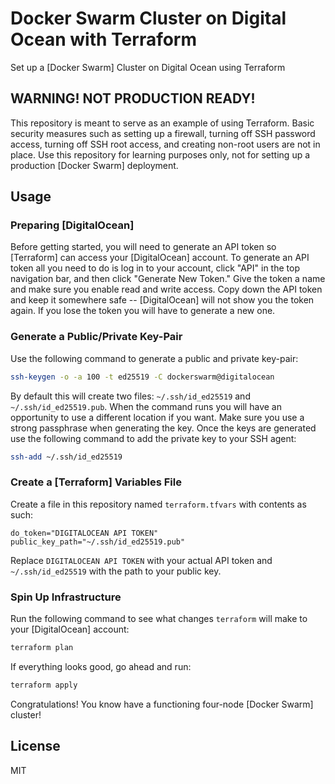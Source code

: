# Docker Swarm Cluster on Digital Ocean with Terraform

Set up a [Docker Swarm] Cluster on Digital Ocean using Terraform

## WARNING! NOT PRODUCTION READY!

This repository is meant to serve as an example of using Terraform. Basic
security measures such as setting up a firewall, turning off SSH password
access, turning off SSH root access, and creating non-root users are not in
place. Use this repository for learning purposes only, not for setting up a
production [Docker Swarm] deployment.

## Usage

### Preparing [DigitalOcean]

Before getting started, you will need to generate an API token so [Terraform]
can access your [DigitalOcean] account. To generate an API token all you need to
do is log in to your account, click "API" in the top navigation bar, and then
click "Generate New Token." Give the token a name and make sure you enable read
and write access. Copy down the API token and keep it somewhere safe --
[DigitalOcean] will not show you the token again. If you lose the token you will
have to generate a new one.

### Generate a Public/Private Key-Pair

Use the following command to generate a public and private key-pair:

```sh
ssh-keygen -o -a 100 -t ed25519 -C dockerswarm@digitalocean
```

By default this will create two files: `~/.ssh/id_ed25519` and
`~/.ssh/id_ed25519.pub`. When the command runs you will have an opportunity to
use a different location if you want. Make sure you use a strong passphrase when
generating the key. Once the keys are generated use the following command to add
the private key to your SSH agent:

```sh
ssh-add ~/.ssh/id_ed25519
```

### Create a [Terraform] Variables File

Create a file in this repository named `terraform.tfvars` with contents as such:

```
do_token="DIGITALOCEAN API TOKEN"
public_key_path="~/.ssh/id_ed25519.pub"
```

Replace `DIGITALOCEAN API TOKEN` with your actual API token and
`~/.ssh/id_ed25519` with the path to your public key.

### Spin Up Infrastructure

Run the following command to see what changes `terraform` will make to your
[DigitalOcean] account:

```sh
terraform plan
```

If everything looks good, go ahead and run:

```sh
terraform apply
```

Congratulations! You know have a functioning four-node [Docker Swarm] cluster!

## License

MIT
